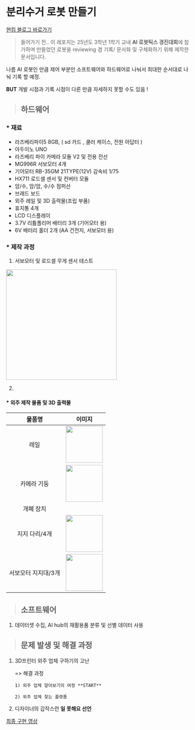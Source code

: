 # 분리수거 로봇 만들기

[현킴 블로그 바로가기](https://blog.naver.com/3h12n_17)

> 들어가기 전.. 이 레포지는 25년도 3학년 1학기 교내 **AI 로봇틱스 경진대회**에 참가하며 만들었던
로봇을 reviewing 겸 기록/ 문서화 및 구체화하기 위해 제작한 문서입니다. 


나름 AI 로봇인 만큼 제어 부분인 소프트웨어와 하드웨어로 나눠서 최대한 순서대로 나눠 기록 할 예정. 

**BUT** 개발 시점과 기록 시점이 다른 만큼 자세하지 못할 수도 있음 ! 

> ## 하드웨어
### * 재료
- 라즈베리파이5 8GB, ( sd 카드 , 쿨러 케이스, 전원 아답터 ) 
- 아두이노 UNO
- 라즈베리 파이 카메라 모듈 V2 및 전용 전선
- MG996R 서보모터 4개
- 기어모터 RB-35GM 21TYPE(12V) 감속비 1/75
- HX711 로드셀 센서 및 컨버터 모듈 
- 암/수, 암/암, 수/수 점퍼선
- 브래드 보드
- 외주 레일 및 3D 출력물(조립 부품)
- 휴지통 4개
- LCD 디스플레이
- 3.7V 리튬폴리머 배터리 3개 (기어모터 용)
- 6V 배터리 홀더 2개 (AA 건전지, 서보모터 용) 

### * 제작 과정
1. 서보모터 및 로드셀 무게 센서 테스트

<img src="https://github.com/user-attachments/assets/2bc9d8c5-c53b-46fb-bd70-956437885a5b" width=300></img>

2. 


#### * 외주 제작 물품 및 3D 출력물 
| 물품명 | 이미지 |
| :--: | :--: |
| 레일 | <img src="https://github.com/user-attachments/assets/9f8db963-4295-4844-a26f-54ac8a95ab24" width="100" height="100" /> |
| 카메라 기둥 | <img src="https://github.com/user-attachments/assets/f36533e6-ef94-43be-acd4-f21c9c1475ec" width="100" height="100" /> |
| 개폐 장치 |  |
| 지지 다리/4개 | <img src="https://github.com/user-attachments/assets/e8eda9b8-6cf9-417d-a223-bea0758cc267" width="100" height="100" /> |
| 서보모터 지지대/3개 | <img src="https://github.com/user-attachments/assets/b0a5b18e-7cf2-48ed-9e41-d3149904bafd" width="100" height="100" /> |

> ## 소프트웨어
1. 데이터셋 수집, AI hub의 재활용품 분류 및 선별 데이터 사용



> ## 문제 발생 및 해결 과정

 1. 3D프린터 외주 업체 구하기의 고난

    => 해결 과정

        1) 외주 업체 알아보기의 여정 **START**

        2) 외주 업체 찾는 플랫폼 

 3. 디자이너의 갑작스런 **일 못해요 선언**





[최종 구현 영상](https://github.com/user-attachments/assets/eab7a455-67b8-41ef-9765-5a9b750e43b5)






